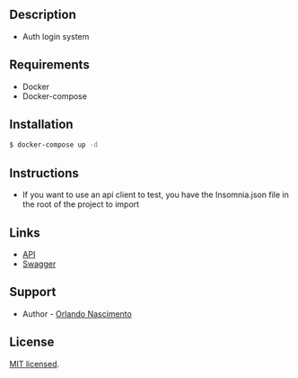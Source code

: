 ## Description

- Auth login system

## Requirements

- Docker
- Docker-compose

## Installation

```bash
$ docker-compose up -d
```

## Instructions

- If you want to use an api client to test, you have the Insomnia.json file in the root of the project to import

## Links

- [API](http://localhost:3000)
- [Swagger](http://localhost:3000/docs)

## Support

- Author - [Orlando Nascimento](https://www.linkedin.com/in/orlando-correia-do-nascimento/)

## License

[MIT licensed](LICENSE).
